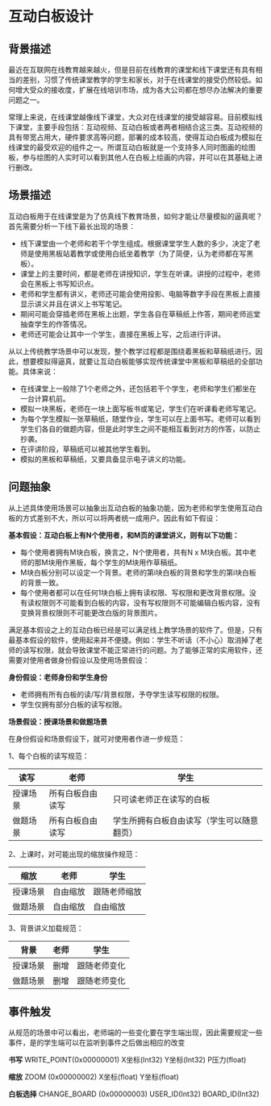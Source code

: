 # 互动白板设计
## 背景描述

最近在互联网在线教育越来越火，但是目前在线教育的课堂和线下课堂还有具有相当的差别，习惯了传统课堂教学的学生和家长，对于在线课堂的接受仍然较低。如何增大受众的接收度，扩展在线培训市场，成为各大公司都在想尽办法解决的重要问题之一。


常理上来说，在线课堂越像线下课堂，大众对在线课堂的接受越容易。目前模拟线下课堂，主要手段包括：互动视频、互动白板或者两者相结合这三类。互动视频的具有带宽占用大，硬件要求高等问题，部署的成本较高，使得互动白板成为模拟在线课堂的最受欢迎的组件之一。所谓互动白板就是一个支持多人同时图画的绘图板，参与绘图的人实时可以看到其他人在白板上绘画的内容，并可以在其基础上进行删改。

## 场景描述
互动白板用于在线课堂是为了仿真线下教育场景，如何才能让尽量模拟的逼真呢？首先需要分析一下线下最长出现的场景：
* 线下课堂由一个老师和若干个学生组成。根据课堂学生人数的多少，决定了老师是使用黑板站着教学或使用白纸坐着教学（为了简便，认为老师都在写黑板）。
* 课堂上的主要时间，都是老师在讲授知识，学生在听课。讲授的过程中，老师会在黑板上书写知识点。
* 老师和学生都有讲义，老师还可能会使用投影、电脑等数字手段在黑板上直接显示讲义并且在讲义上书写笔记。
* 期间可能会穿插老师在黑板上出题，学生各自在草稿纸上作答，期间老师巡堂抽查学生的作答情况。
* 老师还可能会让其中一个学生，直接在黑板上写，之后进行评讲。

从以上传统教学场景中可以发现，整个教学过程都是围绕着黑板和草稿纸进行。因此，想要模拟得逼真，就要让互动白板能够实现传统课堂中黑板和草稿纸的全部功能。具体来说：
* 在线课堂上一般除了1个老师之外，还包括若干个学生，老师和学生们都坐在一台计算机前。
* 模拟一块黑板，老师在一块上面写板书或笔记，学生们在听课看老师写笔记。
* 为每个学生模拟一张草稿纸，随堂作业，学生可以在上面书写。老师可以看到学生们各自的做题内容，但是此时学生之间不能相互看到对方的作答，以防止抄袭。
* 在评讲阶段，草稿纸可以被其他学生看到。
* 模拟的黑板和草稿纸，又要具备显示电子讲义的功能。

## 问题抽象
从上述具体使用场景可以抽象出互动白板的抽象功能，因为老师和学生使用互动白板的方式差别不大，所以可以将两者统一成用户。因此有如下假设：

**基本假设：互动白板上有N个使用者，和M页的课堂讲义，则有以下功能：**
* 每个使用者拥有M块白板，换言之，N个使用者，共有N x M块白板。其中老师的那M块用作黑板，每个学生的M块用作草稿纸。
* M块白板分别可以设定一个背景。老师的第i块白板的背景和学生的第i块白板的背景一致。
* 每个使用者都可以在任何1块白板上拥有读权限、写权限和更改背景权限。没有读权限则不可能看到白板的内容，没有写权限则不可能编辑白板内容，没有变换背景权限则不可能更改白版的背景图片。


满足基本假设之上的互动白板已经是可以满足线上教学场景的软件了。但是，只有最基本假设的软件，使用起来并不便捷。例如：学生不听话（不小心）取消掉了老师的读写权限，就会导致课堂不能正常进行的问题。为了能够正常的实用软件，还需要对使用者做身份假设以及使用场景假设：

**身份假设：老师身份和学生身份**
* 老师拥有所有白板的读/写/背景权限，予夺学生读写权限的权限。
* 学生仅拥有部分白板的读写权限。

**场景假设：授课场景和做题场景**

在身份假设和场景假设下，就可对使用者作进一步规范：

1、每个白板的读写规范：


读写 | 老师 | 学生
-------- | ----- | ----
授课场景 | 所有白板自由读写 | 只可读老师正在读写的白板
做题场景 | 所有白板自由读写 | 学生所拥有白板自由读写（学生可以随意翻页） 



2、上课时，对可能出现的缩放操作规范：


缩放 | 老师 | 学生
-------- | ----- | ----
授课场景 | 自由缩放 | 跟随老师缩放
做题场景 | 自由缩放 | 自由缩放



3、背景讲义加载规范：


背景 | 老师 | 学生
-------- | ----- | ----
授课场景 | 删增 | 跟随老师变化
做题场景 | 删增 | 跟随老师变化


## 事件触发
从规范的场景中可以看出，老师端的一些变化要在学生端出现，因此需要规定一些事件，是的学生端可以在监听到事件之后做出相应的改变

**书写**
WRITE_POINT(0x00000001) X坐标(Int32) Y坐标(Int32) P压力(float)

**缩放**
ZOOM (0x00000002) X坐标(float) Y坐标(float)

**白板选择**
CHANGE_BOARD (0x00000003) USER_ID(Int32) BOARD_ID(Int32)


